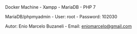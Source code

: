 Docker Machine - Xampp - MariaDB - PHP 7

MariaDB/phpmyadmin - User: root - Password: 102030

Autor: Enio Marcelo Buzaneli - Email: eniomarcelo@gmail.com


